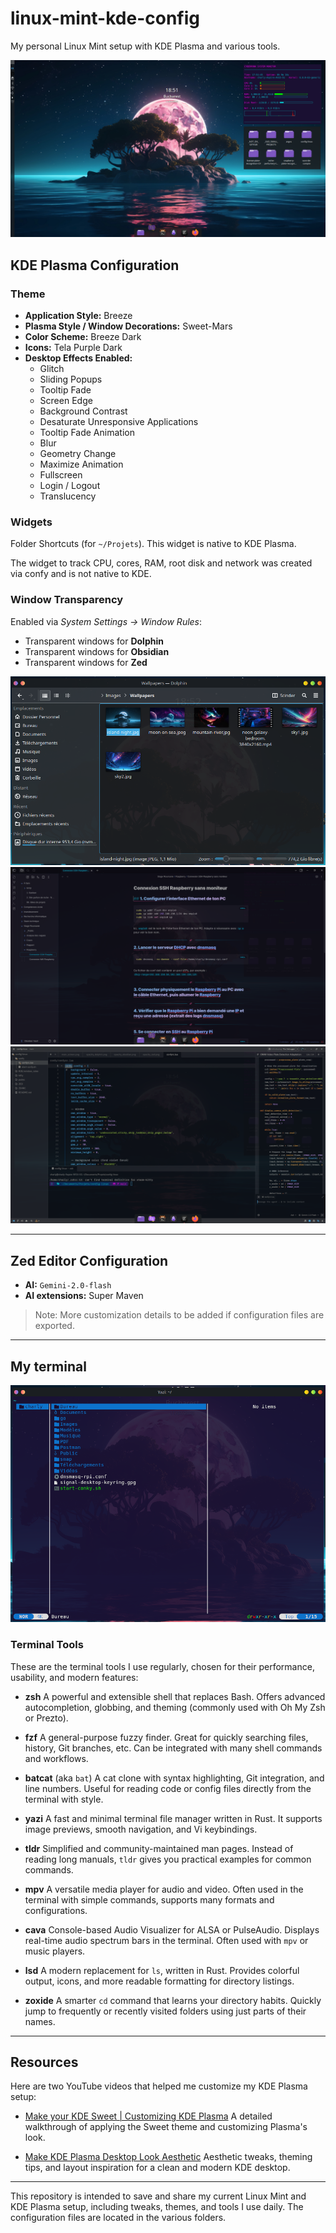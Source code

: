 # linux-mint-kde-config

My personal Linux Mint setup with KDE Plasma and various tools.

![Main Screen Preview](public/main_screen.png)

## KDE Plasma Configuration

### Theme

- **Application Style:** Breeze
- **Plasma Style / Window Decorations:** Sweet-Mars
- **Color Scheme:** Breeze Dark
- **Icons:** Tela Purple Dark
- **Desktop Effects Enabled:**
  - Glitch
  - Sliding Popups
  - Tooltip Fade
  - Screen Edge
  - Background Contrast
  - Desaturate Unresponsive Applications
  - Tooltip Fade Animation
  - Blur
  - Geometry Change
  - Maximize Animation
  - Fullscreen
  - Login / Logout
  - Translucency

### Widgets

Folder Shortcuts (for `~/Projets`). This widget is native to KDE Plasma.

The widget to track CPU, cores, RAM, root disk and network was created via confy and is not native to KDE.

### Window Transparency

Enabled via *System Settings → Window Rules*:

- Transparent windows for **Dolphin**
- Transparent windows for **Obsidian**
- Transparent windows for **Zed**

![Dolphin](public/opacity_dolphin.png)
![Obsidian](public/opacity_obsidian.png)
![Zed](public/opacity_zed.png)

---

## Zed Editor Configuration

- **AI:** `Gemini-2.0-flash`
- **AI extensions:** Super Maven

> Note: More customization details to be added if configuration files are exported.

---

## My terminal

![Terminal](public/terminal.png)

### Terminal Tools

These are the terminal tools I use regularly, chosen for their performance, usability, and modern features:

- **zsh**
  A powerful and extensible shell that replaces Bash. Offers advanced autocompletion, globbing, and theming (commonly used with Oh My Zsh or Prezto).

- **fzf**
  A general-purpose fuzzy finder. Great for quickly searching files, history, Git branches, etc. Can be integrated with many shell commands and workflows.

- **batcat** (aka `bat`)
  A cat clone with syntax highlighting, Git integration, and line numbers. Useful for reading code or config files directly from the terminal with style.

- **yazi**
  A fast and minimal terminal file manager written in Rust. It supports image previews, smooth navigation, and Vi keybindings.

- **tldr**
  Simplified and community-maintained man pages. Instead of reading long manuals, `tldr` gives you practical examples for common commands.

- **mpv**
  A versatile media player for audio and video. Often used in the terminal with simple commands, supports many formats and configurations.

- **cava**
  Console-based Audio Visualizer for ALSA or PulseAudio. Displays real-time audio spectrum bars in the terminal. Often used with `mpv` or music players.

- **lsd**
  A modern replacement for `ls`, written in Rust. Provides colorful output, icons, and more readable formatting for directory listings.

- **zoxide**
  A smarter `cd` command that learns your directory habits. Quickly jump to frequently or recently visited folders using just parts of their names.

---

## Resources

Here are two YouTube videos that helped me customize my KDE Plasma setup:

- [Make your KDE Sweet | Customizing KDE Plasma](https://www.youtube.com/watch?v=PyyxQYkloLo)
  A detailed walkthrough of applying the Sweet theme and customizing Plasma's look.

- [Make KDE Plasma Desktop Look Aesthetic](https://www.youtube.com/watch?v=AFqPCgRQmGc)
  Aesthetic tweaks, theming tips, and layout inspiration for a clean and modern KDE desktop.

---

This repository is intended to save and share my current Linux Mint and KDE Plasma setup, including tweaks, themes, and tools I use daily. The configuration files are located in the various folders.
